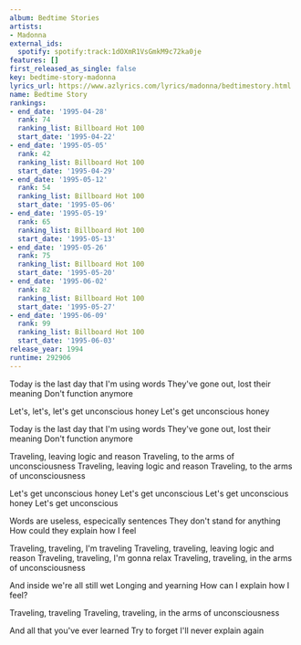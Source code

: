 ```yaml
---
album: Bedtime Stories
artists:
- Madonna
external_ids:
  spotify: spotify:track:1dOXmR1VsGmkM9c72ka0je
features: []
first_released_as_single: false
key: bedtime-story-madonna
lyrics_url: https://www.azlyrics.com/lyrics/madonna/bedtimestory.html
name: Bedtime Story
rankings:
- end_date: '1995-04-28'
  rank: 74
  ranking_list: Billboard Hot 100
  start_date: '1995-04-22'
- end_date: '1995-05-05'
  rank: 42
  ranking_list: Billboard Hot 100
  start_date: '1995-04-29'
- end_date: '1995-05-12'
  rank: 54
  ranking_list: Billboard Hot 100
  start_date: '1995-05-06'
- end_date: '1995-05-19'
  rank: 65
  ranking_list: Billboard Hot 100
  start_date: '1995-05-13'
- end_date: '1995-05-26'
  rank: 75
  ranking_list: Billboard Hot 100
  start_date: '1995-05-20'
- end_date: '1995-06-02'
  rank: 82
  ranking_list: Billboard Hot 100
  start_date: '1995-05-27'
- end_date: '1995-06-09'
  rank: 99
  ranking_list: Billboard Hot 100
  start_date: '1995-06-03'
release_year: 1994
runtime: 292906
---
```

Today is the last day that I'm using words
They've gone out, lost their meaning
Don't function anymore

Let's, let's, let's get unconscious honey
Let's get unconscious honey

Today is the last day that I'm using words
They've gone out, lost their meaning
Don't function anymore

Traveling, leaving logic and reason
Traveling, to the arms of unconsciousness
Traveling, leaving logic and reason
Traveling, to the arms of unconsciousness



Let's get unconscious honey
Let's get unconscious
Let's get unconscious honey
Let's get unconscious

Words are useless, especically sentences
They don't stand for anything
How could they explain how I feel

Traveling, traveling, I'm traveling
Traveling, traveling, leaving logic and reason
Traveling, traveling, I'm gonna relax
Traveling, traveling, in the arms of unconsciousness



And inside we're all still wet
Longing and yearning
How can I explain how I feel?



Traveling, traveling 
Traveling, traveling, in the arms of unconsciousness

And all that you've ever learned
Try to forget
I'll never explain again
